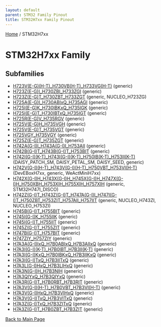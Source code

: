 ```yaml
---
layout: default
parent: STM32 Family Pinout
title: STM32H7xx Family Pinout
---
```


[Home](../index.md) / STM32H7xx

# STM32H7xx Family

## Subfamilies

- [H723V(E-G)(H-T)_H730VB(H-T)_H733VG(H-T)](H723V(E-G)(H-T)_H730VB(H-T)_H733VG(H-T)/pinout.md) (generic)
- [H723Z(E-G)I_H730ZBI_H733ZGI](H723Z(E-G)I_H730ZBI_H733ZGI/pinout.md) (generic)
- [H723Z(E-G)T_H730ZBT_H733ZGT](H723Z(E-G)T_H730ZBT_H733ZGT/pinout.md) (generic, NUCLEO_H723ZG)
- [H725A(E-G)I_H730ABIxQ_H735AGI](H725A(E-G)I_H730ABIxQ_H735AGI/pinout.md) (generic)
- [H725I(E-G)K_H730IBKxQ_H735IGK](H725I(E-G)K_H730IBKxQ_H735IGK/pinout.md) (generic)
- [H725I(E-G)T_H730IBTxQ_H735IGT](H725I(E-G)T_H730IBTxQ_H735IGT/pinout.md) (generic)
- [H725R(E-G)V_H735RGV](H725R(E-G)V_H735RGV/pinout.md) (generic)
- [H725V(E-G)H_H735VGH](H725V(E-G)H_H735VGH/pinout.md) (generic)
- [H725V(E-G)T_H735VGT](H725V(E-G)T_H735VGT/pinout.md) (generic)
- [H725VGY_H735VGY](H725VGY_H735VGY/pinout.md) (generic)
- [H725Z(E-G)T_H735ZGT](H725Z(E-G)T_H735ZGT/pinout.md) (generic)
- [H742A(G-I)I_H743A(G-I)I_H753AII](H742A(G-I)I_H743A(G-I)I_H753AII/pinout.md) (generic)
- [H742B(G-I)T_H743B(G-I)T_H753BIT](H742B(G-I)T_H743B(G-I)T_H753BIT/pinout.md) (generic)
- [H742I(G-I)(K-T)_H743I(G-I)(K-T)_H750IB(K-T)_H753II(K-T)](H742I(G-I)(K-T)_H743I(G-I)(K-T)_H750IB(K-T)_H753II(K-T)/pinout.md) (DAISY_PATCH_SM, DAISY_PETAL_SM, DAISY_SEED, generic)
- [H742V(G-I)(H-T)_H743V(G-I)(H-T)_H750VBT_H753VI(H-T)](H742V(G-I)(H-T)_H743V(G-I)(H-T)_H750VBT_H753VI(H-T)/pinout.md) (DevEBoxH7xx, generic, WeActMiniH7xx)
- [H742X(G-I)H_H743X(G-I)H_H745X(G-I)H_H747X(G-I)H_H750XBH_H753XIH_H755XIH_H757XIH](H742X(G-I)H_H743X(G-I)H_H745X(G-I)H_H747X(G-I)H_H750XBH_H753XIH_H755XIH_H757XIH/pinout.md) (generic, STM32H747I_DISCO)
- [H742Z(G-I)T_H743Z(G-I)T_H747A(G-I)I_H747I(G-I)T_H750ZBT_H753ZIT_H757AII_H757IIT](H742Z(G-I)T_H743Z(G-I)T_H747A(G-I)I_H747I(G-I)T_H750ZBT_H753ZIT_H757AII_H757IIT/pinout.md) (generic, NUCLEO_H743ZI, NUCLEO_H753ZI)
- [H745B(G-I)T_H755BIT](H745B(G-I)T_H755BIT/pinout.md) (generic)
- [H745I(G-I)K_H755IIK](H745I(G-I)K_H755IIK/pinout.md) (generic)
- [H745I(G-I)T_H755IIT](H745I(G-I)T_H755IIT/pinout.md) (generic)
- [H745Z(G-I)T_H755ZIT](H745Z(G-I)T_H755ZIT/pinout.md) (generic)
- [H747B(G-I)T_H757BIT](H747B(G-I)T_H757BIT/pinout.md) (generic)
- [H747ZIY_H757ZIY](H747ZIY_H757ZIY/pinout.md) (generic)
- [H7A3A(G-I)IxQ_H7B0ABIxQ_H7B3AIIxQ](H7A3A(G-I)IxQ_H7B0ABIxQ_H7B3AIIxQ/pinout.md) (generic)
- [H7A3I(G-I)(K-T)_H7B0IBT_H7B3II(K-T)](H7A3I(G-I)(K-T)_H7B0IBT_H7B3II(K-T)/pinout.md) (generic)
- [H7A3I(G-I)KxQ_H7B0IBKxQ_H7B3IIKxQ](H7A3I(G-I)KxQ_H7B0IBKxQ_H7B3IIKxQ/pinout.md) (generic)
- [H7A3I(G-I)TxQ_H7B3IITxQ](H7A3I(G-I)TxQ_H7B3IITxQ/pinout.md) (generic)
- [H7A3L(G-I)HxQ_H7B3LIHxQ](H7A3L(G-I)HxQ_H7B3LIHxQ/pinout.md) (generic)
- [H7A3N(G-I)H_H7B3NIH](H7A3N(G-I)H_H7B3NIH/pinout.md) (generic)
- [H7A3QIYxQ_H7B3QIYxQ](H7A3QIYxQ_H7B3QIYxQ/pinout.md) (generic)
- [H7A3R(G-I)T_H7B0RBT_H7B3RIT](H7A3R(G-I)T_H7B0RBT_H7B3RIT/pinout.md) (generic)
- [H7A3V(G-I)(H-T)_H7B0VBT_H7B3VI(H-T)](H7A3V(G-I)(H-T)_H7B0VBT_H7B3VI(H-T)/pinout.md) (generic)
- [H7A3V(G-I)HxQ_H7B3VIHxQ](H7A3V(G-I)HxQ_H7B3VIHxQ/pinout.md) (generic)
- [H7A3V(G-I)TxQ_H7B3VITxQ](H7A3V(G-I)TxQ_H7B3VITxQ/pinout.md) (generic)
- [H7A3Z(G-I)TxQ_H7B3ZITxQ](H7A3Z(G-I)TxQ_H7B3ZITxQ/pinout.md) (generic)
- [H7A3Z(G-I)T_H7B0ZBT_H7B3ZIT](H7A3Z(G-I)T_H7B0ZBT_H7B3ZIT/pinout.md) (generic)


[Back to Main Page](../index.md)